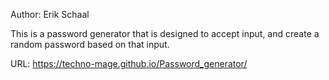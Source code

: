 Author: Erik Schaal

This is a password generator that is designed to accept input, and create a random password based on that input. 

URL: https://techno-mage.github.io/Password_generator/